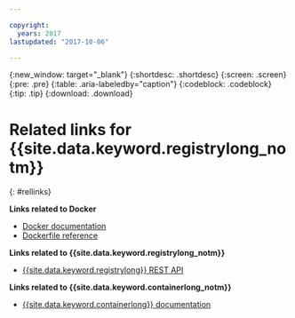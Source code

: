 ```yaml
---

copyright:
  years: 2017
lastupdated: "2017-10-06"

---
```


{:new_window: target="_blank"}
{:shortdesc: .shortdesc}
{:screen: .screen}
{:pre: .pre}
{:table: .aria-labeledby="caption"}
{:codeblock: .codeblock}
{:tip: .tip} 
{:download: .download}


# Related links for {{site.data.keyword.registrylong_notm}}
{: #rellinks}


**Links related to Docker**  

- [Docker documentation](https://docs.docker.com/engine/)
- [Dockerfile reference](http://docs.docker.com/engine/reference/builder/)


**Links related to {{site.data.keyword.registrylong_notm}}**  
- [{{site.data.keyword.registrylong}} REST API](https://registry.ng.bluemix.net/api/doc/)


**Links related to {{site.data.keyword.containerlong_notm}}**  
- [{{site.data.keyword.containerlong}} documentation](../../containers/container_index.html)

